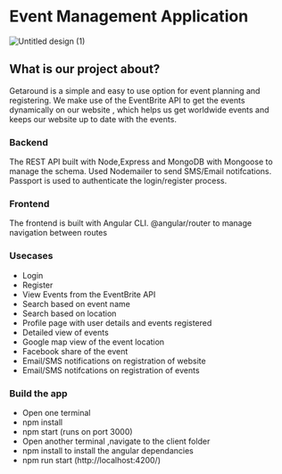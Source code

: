 # Event Management Application

![Untitled design (1)](https://user-images.githubusercontent.com/46007043/56611789-b1b4b300-65e0-11e9-9a31-8c8ddc9e83da.png)

## What is our project about?
Getaround is a simple and easy to use option for event planning and registering. We make use of the EventBrite API to get the events dynamically on our website , which helps us get worldwide events and keeps our website up to date with the events.

### Backend
The REST API built with Node,Express and MongoDB with Mongoose to manage the schema. Used Nodemailer to send SMS/Email notifcations. Passport is used to authenticate the login/register process.

### Frontend
The frontend is built with Angular CLI. @angular/router to manage navigation between routes

### Usecases
* Login
* Register
* View Events from the EventBrite API
* Search based on event name
* Search based on location
* Profile page with user details and events registered
* Detailed view of events
* Google map view of the event location
* Facebook share of the event
* Email/SMS notifications on registration of website
* Email/SMS notifcations on registration of events

### Build the app
* Open one terminal
* npm install
* npm start (runs on port 3000)
* Open another terminal ,navigate to the client folder
* npm install to install the angular dependancies
* npm run start (http://localhost:4200/)
